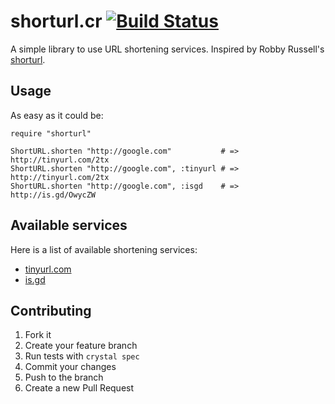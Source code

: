 # shorturl.cr [![Build Status](https://travis-ci.org/veelenga/shorturl.cr.svg?branch=master)](https://travis-ci.org/veelenga/shorturl.cr)

A simple library to use URL shortening services. Inspired by Robby Russell's [shorturl](https://github.com/robbyrussell/shorturl).

## Usage

As easy as it could be:

```crystal
require "shorturl"

ShortURL.shorten "http://google.com"           # => http://tinyurl.com/2tx
ShortURL.shorten "http://google.com", :tinyurl # => http://tinyurl.com/2tx
ShortURL.shorten "http://google.com", :isgd    # => http://is.gd/OwycZW
```
## Available services

Here is a list of available shortening services:

* [tinyurl.com](http://tinyurl.com)
* [is.gd](http://is.gd)

## Contributing

1. Fork it
1. Create your feature branch
1. Run tests with `crystal spec`
1. Commit your changes
1. Push to the branch
1. Create a new Pull Request
